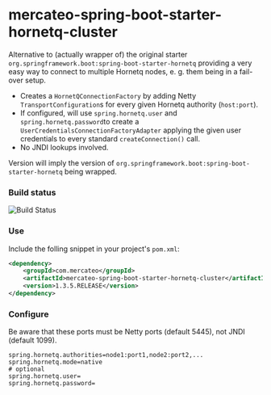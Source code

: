 # mercateo-spring-boot-starter-hornetq-cluster

Alternative to (actually wrapper of) the original starter ``org.springframework.boot:spring-boot-starter-hornetq`` providing a very easy way to connect to multiple Hornetq nodes, e. g. them being in a fail-over setup.

- Creates a ``HornetQConnectionFactory`` by adding Netty ``TransportConfiguration``s for every given Hornetq authority (``host:port``).
- If configured, will use ``spring.hornetq.user`` and ``spring.hornetq.password``to create a  ``UserCredentialsConnectionFactoryAdapter`` applying the given user credentials to every standard ``createConnection()`` call.
- No JNDI lookups involved.

Version will imply the version of ``org.springframework.boot:spring-boot-starter-hornetq`` being wrapped.

### Build status

![Build Status](https://travis-ci.org/Mercateo/mercateo-spring-boot-starter-hornetq-cluster.svg)

### Use

Include the folling snippet in your project's ``pom.xml``:

```xml
<dependency>
    <groupId>com.mercateo</groupId>
    <artifactId>mercateo-spring-boot-starter-hornetq-cluster</artifactId>
    <version>1.3.5.RELEASE</version>
</dependency>
```

### Configure

Be aware that these ports must be Netty ports (default 5445), not JNDI (default 1099).

```
spring.hornetq.authorities=node1:port1,node2:port2,...
spring.hornetq.mode=native
# optional
spring.hornetq.user=
spring.hornetq.password=
```
